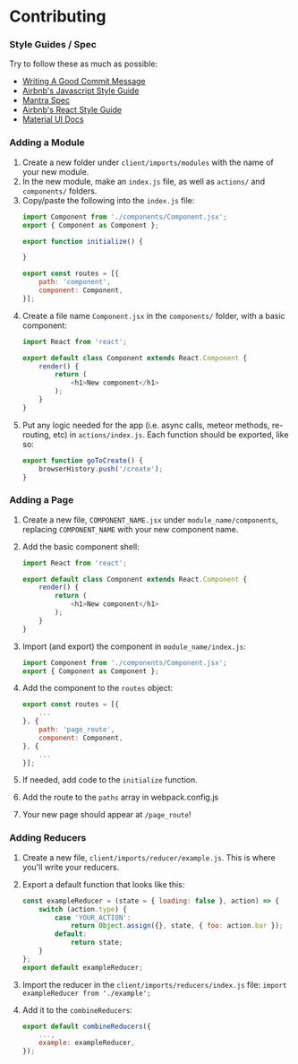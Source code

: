 Contributing
============

### Style Guides / Spec
Try to follow these as much as possible:
* [Writing A Good Commit Message](http://chris.beams.io/posts/git-commit/)
* [Airbnb's Javascript Style Guide](https://github.com/airbnb/javascript)
* [Mantra Spec](https://kadirahq.github.io/mantra/)
* [Airbnb's React Style Guide](https://github.com/airbnb/javascript/tree/master/react)
* [Material UI Docs](http://www.material-ui.com/#/components/app-bar)


### Adding a Module

1. Create a new folder under `client/imports/modules` with the name of your new module.
2. In the new module, make an `index.js` file, as well as `actions/` and `components/` folders.
3. Copy/paste the following into the `index.js` file:
    ```js
    import Component from './components/Component.jsx';
    export { Component as Component };

    export function initialize() {

    }

    export const routes = [{
        path: 'component',
        component: Component,
    }];
    ```
4. Create a file name `Component.jsx` in the `components/` folder, with a basic component:
    ```js
    import React from 'react';

    export default class Component extends React.Component {
        render() {
            return (
                <h1>New component</h1>
            );
        }
    }
    ```
5. Put any logic needed for the app (i.e. async calls, meteor methods, re-routing, etc) in `actions/index.js`. Each function should be exported, like so:
    ```js
    export function goToCreate() {
        browserHistory.push('/create');
    }
    ```

### Adding a Page
1. Create a new file, `COMPONENT_NAME.jsx` under `module_name/components`, replacing `COMPONENT_NAME` with your new component name.
2. Add the basic component shell:
    ```js
    import React from 'react';

    export default class Component extends React.Component {
        render() {
            return (
                <h1>New component</h1>
            );
        }
    }
    ```
3. Import (and export) the component in `module_name/index.js`:

    ```js
    import Component from './components/Component.jsx';
    export { Component as Component };
    ```
4. Add the component to the `routes` object:

    ```js
    export const routes = [{
        ...
    }, {
        path: 'page_route',
        component: Component,
    }, {
        ...
    }];
    ```
5. If needed, add code to the `initialize` function.
6. Add the route to the `paths` array in webpack.config.js
7. Your new page should appear at `/page_route`!

### Adding Reducers
1. Create a new file, `client/imports/reducer/example.js`. This is where you'll write your reducers.
2. Export a default function that looks like this:

    ```js
    const exampleReducer = (state = { loading: false }, action) => {
        switch (action.type) {
            case 'YOUR_ACTION':
                return Object.assign({}, state, { foo: action.bar });
            default:
                return state;
        }
    };
    export default exampleReducer;
    ```
3. Import the reducer in the `client/imports/reducers/index.js` file: `import exampleReducer from './example';`
4. Add it to the `combineReducers`:

    ```js
    export default combineReducers({
        ...,
        example: exampleReducer,
    });
    ```